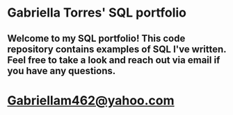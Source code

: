 # Gabriella Torres' SQL portfolio

## Welcome to my SQL portfolio! This code repository contains examples of SQL I've written. Feel free to take a look and reach out via email if you have any questions.
# Gabriellam462@yahoo.com
